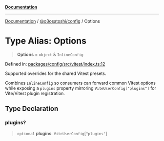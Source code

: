 [**Documentation**](../../../README.md)

***

[Documentation](../../../README.md) / [@o3osatoshi/config](../README.md) / Options

# Type Alias: Options

> **Options** = `object` & `InlineConfig`

Defined in: [packages/config/src/vitest/index.ts:12](https://github.com/o3osatoshi/experiment/blob/67ff251451cab829206391b718d971ec20ce4dfb/packages/config/src/vitest/index.ts#L12)

Supported overrides for the shared Vitest presets.

Combines `InlineConfig` so consumers can forward common Vitest options while exposing a
`plugins` property mirroring `ViteUserConfig["plugins"]` for Vite/Vitest plugin registration.

## Type Declaration

### plugins?

> `optional` **plugins**: `ViteUserConfig`\[`"plugins"`\]
